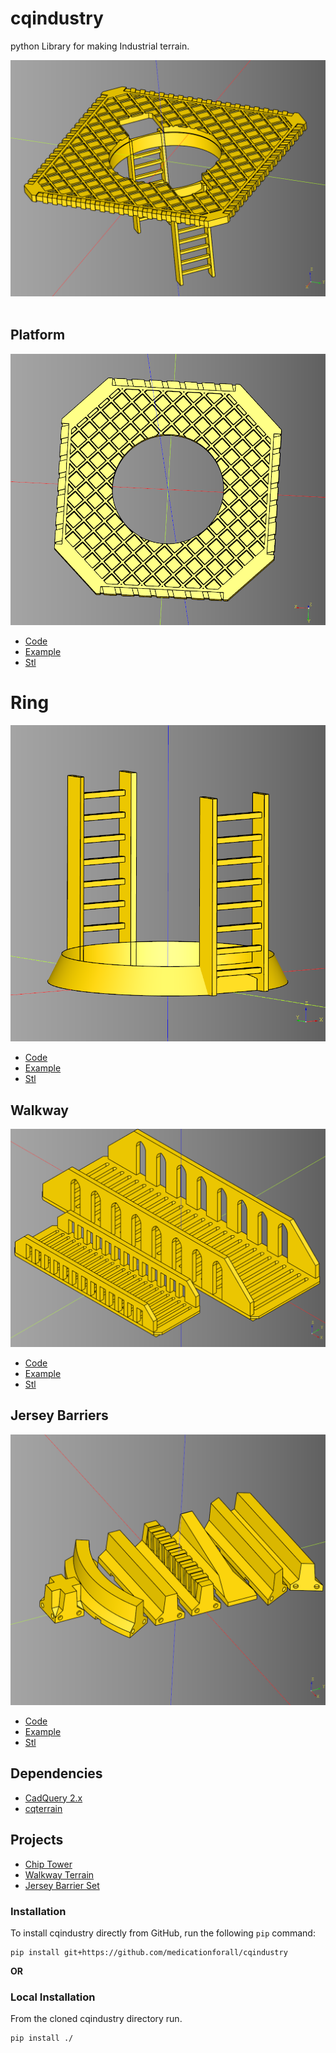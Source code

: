 # cqindustry
python Library for making Industrial terrain.

![](./documentation/image/03.png)<br /><br />

## Platform
![](./documentation/image/platform/02.png)<br />

* [Code](./src/cqindustry/Platform.py)
* [Example](./example/platformExample.py)
* [Stl](.stl/platform_alt.stl)

# Ring
![](./documentation/image/ring/04.png)<br />

* [Code](./src/cqindustry/Ring.py)
* [Example](./example/ring.py)
* [Stl](.stl/ring.stl)


## Walkway
![](./documentation/image/walkway/05.png)<br />

* [Code](./src/cqindustry/Walkway.py)
* [Example](./example/walkway.py)
* [Stl](.stl/walkway.stl)

## Jersey Barriers
![](./documentation/image/barrier/08.png)

* [Code](./src/cqindustry/Barrier.py)
* [Example](./example/barrier_greebled.py)
* [Stl](.stl/barrier_detailed.stl)

## Dependencies
* [CadQuery 2.x](https://github.com/CadQuery/cadquery)
* [cqterrain](https://github.com/medicationforall/cqterrain)

## Projects
* [Chip Tower](https://miniforall.com/chiptower) 
* [Walkway Terrain](https://miniforall.com/walkways)
* [Jersey Barrier Set](https://miniforall.com/jerseybarriers)


### Installation
To install cqindustry directly from GitHub, run the following `pip` command:

	pip install git+https://github.com/medicationforall/cqindustry

**OR**

### Local Installation
From the cloned cqindustry directory run.

	pip install ./

